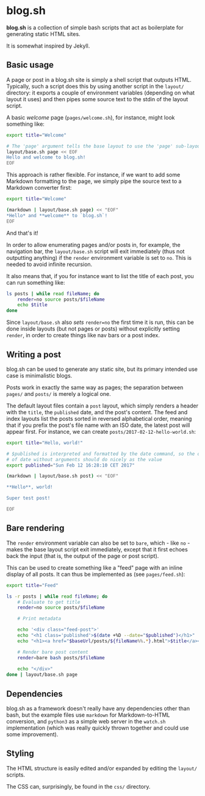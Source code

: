 # blog.sh

**blog.sh** is a collection of simple bash scripts that act as boilerplate
for generating static HTML sites.

It is somewhat inspired by Jekyll.


## Basic usage

A page or post in a blog.sh site is simply a shell script that outputs
HTML. Typically, such a script does this by using another script in the
`layout/` directory: it exports a couple of environment variables
(depending on what layout it uses) and then pipes some source text to the
stdin of the layout script.

A basic *welcome* page (`pages/welcome.sh`), for instance,
might look something like:

```bash
export title="Welcome"

# The 'page' argument tells the base layout to use the 'page' sub-layout
layout/base.sh page << EOF
Hello and welcome to blog.sh!
EOF
```

This approach is rather flexible. For instance, if we want to add some
Markdown formatting to the page, we simply pipe the source text to a
Markdown converter first: 

```bash
export title="Welcome"

(markdown | layout/base.sh page) << "EOF"
*Hello* and **welcome** to `blog.sh`!
EOF
```

And that's it!

In order to allow enumerating pages and/or posts in, for example, the
navigation bar, the `layout/base.sh` script will exit immediately (thus
not outputting anything) if the `render` environment variable is set to `no`.
This is needed to avoid infinite recursion.

It also means that, if you for instance want to list the title of each post,
you can run something like:

```bash
ls posts | while read fileName; do
	render=no source posts/$fileName
	echo $title
done
```
Since `layout/base.sh` also *sets* `render=no` the first time it is run,
this can be done inside layouts (but not pages or posts) without explicitly
setting `render`, in order to create things like nav bars or a post index.


## Writing a post

blog.sh can be used to generate any static site, but its primary intended
use case is minimalistic blogs.

Posts work in exactly the same way as pages; the separation between `pages/`
and `posts/` is merely a logical one.

The default layout files contain a `post` layout, which simply renders a
header with the `title`, the `published` date, and the post's content.
The feed and index layouts list the posts sorted in reversed alphabetical
order, meaning that if you prefix the post's file name with an ISO date,
the latest post will appear first. For instance, we can create
`posts/2017-02-12-hello-world.sh`:

```bash
export title="Hello, world!"

# $published is interpreted and formatted by the date command, so the output
# of date without arguments should do nicely as the value
export published="Sun Feb 12 16:28:10 CET 2017"

(markdown | layout/base.sh post) << "EOF"

**Hello**, world!

Super test post!

EOF
```


## Bare rendering

The `render` environment variable can also be set to `bare`, which - like 
`no` - makes the base layout script exit immediately, except that it first
echoes back the input (that is, the output of the page or post script).

This can be used to create something like a "feed" page with an inline
display of all posts. It can thus be implemented as (see `pages/feed.sh`):

```bash
export title="Feed"

ls -r posts | while read fileName; do
	# Evaluate to get title
	render=no source posts/$fileName

	# Print metadata

	echo '<div class="feed-post">'
	echo "<h1 class='published'>$(date +%D --date="$published")</h1>"
	echo "<h1><a href="$baseUrl/posts/${fileName%%.*}.html">$title</a></h2>"

	# Render bare post content
	render=bare bash posts/$fileName
	
	echo "</div>"
done | layout/base.sh page

```


## Dependencies

blog.sh as a framework doesn't really have any dependencies other than bash,
but the example files use `markdown` for Markdown-to-HTML conversion, and
`python3` as a simple web server in the `watch.sh` implementation (which was
really quickly thrown together and could use some improvement).


## Styling

The HTML structure is easily edited and/or expanded by editing the
`layout/` scripts.

The CSS can, surprisingly, be found in the `css/` directory.


